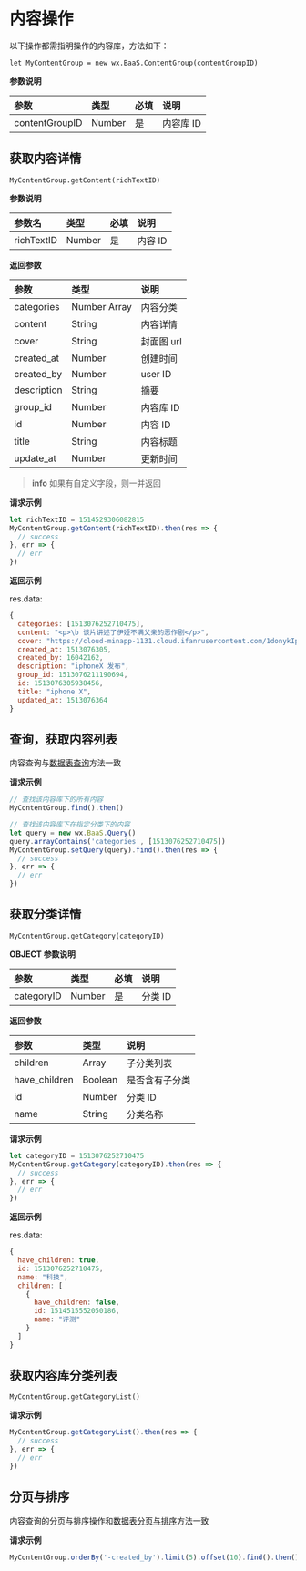 # 内容操作

以下操作都需指明操作的内容库，方法如下：

`let MyContentGroup = new wx.BaaS.ContentGroup(contentGroupID)`

**参数说明**

 | 参数           | 类型   | 必填 | 说明 |
| :------------- | :----- | :-- | :-- |
| contentGroupID | Number | 是  | 内容库 ID |

## 获取内容详情

`MyContentGroup.getContent(richTextID)`

**参数说明**

| 参数名      | 类型   | 必填  | 说明 |
| :--------- | :----- | :--- | :-- |
| richTextID | Number | 是   | 内容 ID |

**返回参数**

| 参数         | 类型         | 说明 |
| :---------- | :----------- | :-- |
| categories  | Number Array | 内容分类 |
| content     | String       | 内容详情 |
| cover       | String       | 封面图 url |
| created_at  | Number       | 创建时间 |
| created_by  | Number       | user ID |
| description | String       | 摘要 |
| group_id    | Number       | 内容库 ID |
| id          | Number       | 内容 ID |
| title       | String       | 内容标题 |
|  update_at  | Number       | 更新时间 |

> **info**
> 如果有自定义字段，则一并返回

**请求示例**

```js
let richTextID = 1514529306082815
MyContentGroup.getContent(richTextID).then(res => {
  // success
}, err => {
  // err
})
```

**返回示例**

res.data:
``` js
{
  categories: [1513076252710475],
  content: "<p>\b 该片讲述了伊娅不满父亲的恶作剧</p>",
  cover: "https://cloud-minapp-1131.cloud.ifanrusercontent.com/1donykIpnuvcRiAX.jpg",
  created_at: 1513076305,
  created_by: 16042162,
  description: "iphoneX 发布",
  group_id: 1513076211190694,
  id: 1513076305938456,
  title: "iphone X",
  updated_at: 1513076364
}
```

## 查询，获取内容列表

内容查询与[数据表查询](../schema/query.md)方法一致

**请求示例**

```js
// 查找该内容库下的所有内容
MyContentGroup.find().then()

// 查找该内容库下在指定分类下的内容
let query = new wx.BaaS.Query()
query.arrayContains('categories', [1513076252710475])
MyContentGroup.setQuery(query).find().then(res => {
  // success
}, err => {
  // err
})
```

## 获取分类详情

`MyContentGroup.getCategory(categoryID)`

**OBJECT 参数说明**

| 参数        | 类型   | 必填 | 说明 |
| :--------- | :----  | :-- | :-- |
| categoryID | Number |  是 | 分类 ID |

**返回参数**

|  参数          | 类型    | 说明 |
| :------------ | :------ | :-- |
| children      |  Array  | 子分类列表 |
| have_children | Boolean | 是否含有子分类 |
| id            | Number  | 分类 ID |
| name          | String  | 分类名称 |

**请求示例**

```js
let categoryID = 1513076252710475
MyContentGroup.getCategory(categoryID).then(res => {
  // success
}, err => {
  // err
})
```

**返回示例**

res.data:
```js
{
  have_children: true,
  id: 1513076252710475,
  name: "科技",
  children: [
    {
      have_children: false,
      id: 1514515552050186,
      name: "评测"
    }
  ]
}
```


## 获取内容库分类列表

`MyContentGroup.getCategoryList()`

**请求示例**

```js
MyContentGroup.getCategoryList().then(res => {
  // success
}, err => {
  // err
})
```


## 分页与排序
内容查询的分页与排序操作和[数据表分页与排序](../schema/limit-and-order.md)方法一致

**请求示例**

```js
MyContentGroup.orderBy('-created_by').limit(5).offset(10).find().then()
```